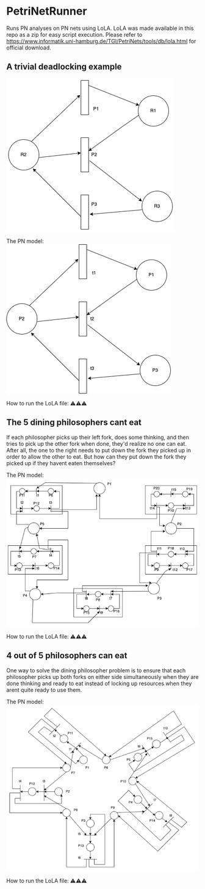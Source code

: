 # PetriNetRunner
Runs PN analyses on PN nets using LoLA. LoLA was made available in this repo as a zip for easy script execution. Please refer to https://www.informatik.uni-hamburg.de/TGI/PetriNets/tools/db/lola.html for official download. 

## A trivial deadlocking example
![Resource Allocation Graph](Diagrams/simple-RAG.png)

The PN model:<br>
![Resource Allocation Graph](Diagrams/deadlock-basic-PN.png)

How to run the LoLA file: ⚠️⚠️⚠️


## The 5 dining philosophers cant eat

If each philosopher picks up their left fork, does some thinking, and then tries to pick up the other fork when done, they'd realize no one can eat. After all, the one to the right needs to put down the fork they picked up in order to allow the other to eat. But how can they put down the fork they picked up if they havent eaten themselves? 

The PN model: <br>
![Deadlocked-5P-PN](Diagrams/deadlocked-5P-PN.png)

How to run the LoLA file: ⚠️⚠️⚠️

## 4 out of 5 philosophers can eat

One way to solve the dining philosopher problem is to ensure that each philosopher picks up both forks on either side simultaneously when they are done thinking and ready to eat instead of locking up resources when they arent quite ready to use them. 

The PN model: <br>
![Deadlocked-5P-PN](Diagrams/5P-PN.png)

How to run the LoLA file: ⚠️⚠️⚠️


